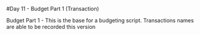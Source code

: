 #Day 11 - Budget Part 1 (Transaction)

Budget Part 1 - This is the base for a budgeting script. Transactions names are
able to be recorded this version
